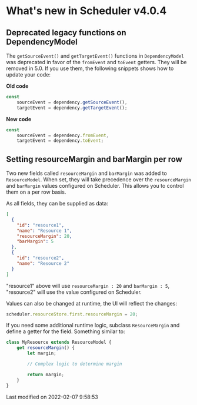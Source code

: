 # What's new in Scheduler v4.0.4

## Deprecated legacy functions on DependencyModel

The `getSourceEvent()` and `getTargetEvent()` functions in `DependencyModel` was deprecated in favor of the `fromEvent` 
and `toEvent` getters. They will be removed in 5.0. If you use them, the following snippets shows how to update your
code:

**Old code**

```javascript
const
    sourceEvent = dependency.getSourceEvent(),
    targetEvent = dependency.getTargetEvent();
```

**New code**

```javascript
const
    sourceEvent = dependency.fromEvent,
    targetEvent = dependency.toEvent;
```

## Setting resourceMargin and barMargin per row

Two new fields called `resourceMargin` and `barMargin` was added to `ResourceModel`. When set, they will take precedence
over the `resourceMargin` and `barMargin` values configured on Scheduler. This allows you to control them on a per row 
basis.

As all fields, they can be supplied as data:

```json
[
  {
    "id": "resource1",
    "name": "Resource 1",
    "resourceMargin": 20,
    "barMargin": 5
  },
  {
    "id": "resource2",
    "name": "Resource 2"
  }
]
```

"resource1" above will use `resourceMargin : 20` and `barMargin : 5`, "resource2" will use the value configured on 
Scheduler.

Values can also be changed at runtime, the UI will reflect the changes:

```javascript
scheduler.resourceStore.first.resourceMargin = 20;
```

If you need some additional runtime logic, subclass `ResourceMargin` and define a getter for the field. Something 
similar to:

```javascript
class MyResource extends ResourceModel {
    get resourceMargin() {
        let margin;

        // Complex logic to determine margin

        return margin;
    }
}
```


<p class="last-modified">Last modified on 2022-02-07 9:58:53</p>